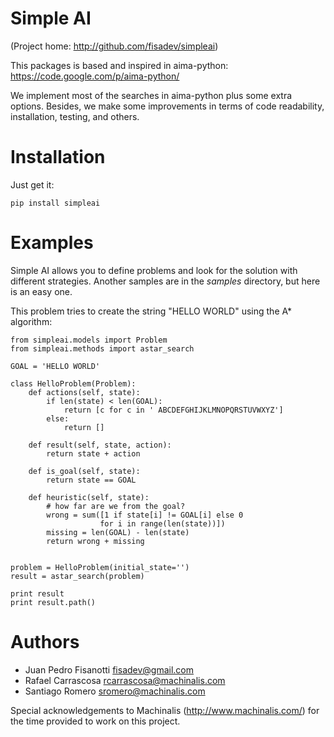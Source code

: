 Simple AI
=========

(Project home: http://github.com/fisadev/simpleai)

This packages is based and inspired in aima-python:
https://code.google.com/p/aima-python/

We implement most of the searches in aima-python plus some extra options. Besides, we make
some improvements in terms of code readability, installation, testing, and others.

Installation
============

Just get it:

    pip install simpleai


Examples
========

Simple AI allows you to define problems and look for the solution with
different strategies. Another samples are in the *samples* directory, but
here is an easy one.

This problem tries to create the string "HELLO WORLD" using the A* algorithm:


    from simpleai.models import Problem
    from simpleai.methods import astar_search

    GOAL = 'HELLO WORLD'

    class HelloProblem(Problem):
        def actions(self, state):
            if len(state) < len(GOAL):
                return [c for c in ' ABCDEFGHIJKLMNOPQRSTUVWXYZ']
            else:
                return []

        def result(self, state, action):
            return state + action

        def is_goal(self, state):
            return state == GOAL

        def heuristic(self, state):
            # how far are we from the goal?
            wrong = sum([1 if state[i] != GOAL[i] else 0
                        for i in range(len(state))])
            missing = len(GOAL) - len(state)
            return wrong + missing


    problem = HelloProblem(initial_state='')
    result = astar_search(problem)

    print result
    print result.path()

Authors
=======

* Juan Pedro Fisanotti <fisadev@gmail.com>
* Rafael Carrascosa <rcarrascosa@machinalis.com>
* Santiago Romero <sromero@machinalis.com>

Special acknowledgements to Machinalis (http://www.machinalis.com/) for the
time provided to work on this project.

